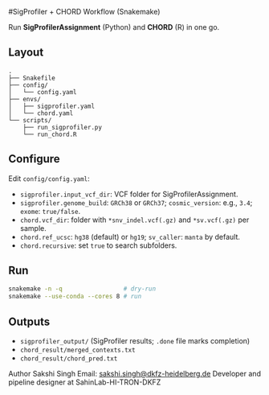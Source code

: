 #SigProfiler + CHORD Workflow (Snakemake)

Run **SigProfilerAssignment** (Python) and **CHORD** (R) in one go.

## Layout
```
.
├── Snakefile
├── config/
│   └── config.yaml
├── envs/
│   ├── sigprofiler.yaml
│   └── chord.yaml
└── scripts/
    ├── run_sigprofiler.py
    └── run_chord.R
```

## Configure
Edit `config/config.yaml`:
- `sigprofiler.input_vcf_dir`: VCF folder for SigProfilerAssignment.
- `sigprofiler.genome_build`: `GRCh38` or `GRCh37`; `cosmic_version`: e.g., `3.4`; `exome`: `true/false`.
- `chord.vcf_dir`: folder with `*snv_indel.vcf(.gz)` and `*sv.vcf(.gz)` per sample.
- `chord.ref_ucsc`: `hg38` (default) or `hg19`; `sv_caller`: `manta` by default.
- `chord.recursive`: set `true` to search subfolders.

## Run
```bash
snakemake -n -q                 # dry-run
snakemake --use-conda --cores 8 # run
```

## Outputs
- `sigprofiler_output/` (SigProfiler results; `.done` file marks completion)
- `chord_result/merged_contexts.txt`
- `chord_result/chord_pred.txt`

Author
Sakshi Singh
Email: sakshi.singh@dkfz-heidelberg.de
Developer and pipeline designer at SahinLab-HI-TRON-DKFZ
